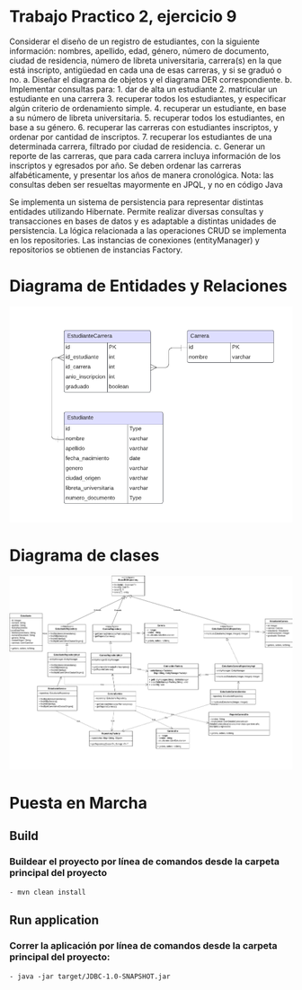# Trabajo Practico 2, ejercicio 9

Considerar el diseño de un registro de estudiantes, con la siguiente información: nombres, apellido, edad, género, número de documento, ciudad de residencia, número de libreta universitaria, carrera(s) en la que está inscripto, antigüedad en cada una de esas carreras, y si se graduó o no. 
    a. Diseñar el diagrama de objetos y el diagrama DER correspondiente.
    b. Implementar consultas para:
        1. dar de alta un estudiante
        2. matricular un estudiante en una carrera
        3. recuperar todos los estudiantes, y especificar algún criterio de ordenamiento simple.
        4. recuperar un estudiante, en base a su número de libreta universitaria.
        5. recuperar todos los estudiantes, en base a su género.
        6. recuperar las carreras con estudiantes inscriptos, y ordenar por cantidad de inscriptos.
        7. recuperar los estudiantes de una determinada carrera, filtrado por ciudad de residencia.
    c. Generar un reporte de las carreras, que para cada carrera incluya información de los inscriptos y egresados por año. Se deben ordenar las carreras alfabéticamente, y presentar los años de manera cronológica. Nota: las consultas deben ser resueltas mayormente en JPQL, y no en código Java

Se implementa un sistema de persistencia para representar distintas entidades utilizando Hibernate. 
Permite realizar diversas consultas y transacciones en bases de datos y es adaptable a distintas unidades de persistencia. 
La lógica relacionada a las operaciones CRUD se implementa en los repositories. 
Las instancias de conexiones (entityManager) y repositorios se obtienen de instancias Factory.

# Diagrama de Entidades y Relaciones
![der.png](der.png)

# Diagrama de clases
![diagrama_clases.png](diagrama_clases.png)

# Puesta en Marcha
## Build
### Buildear el proyecto por línea de comandos desde la carpeta principal del proyecto
    - mvn clean install
## Run application 
### Correr la aplicación por línea de comandos desde la carpeta principal del proyecto:
    - java -jar target/JDBC-1.0-SNAPSHOT.jar
